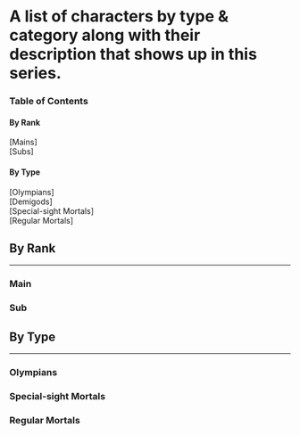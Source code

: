 # A list of characters by type & category along with their description that shows up in this series.
### Table of Contents
#### By Rank
[Mains]  
[Subs]  
#### By Type
[Olympians]  
[Demigods]  
[Special-sight Mortals]  
[Regular Mortals]
## By Rank
---
### Main

### Sub
## By Type
---
### Olympians

### Special-sight Mortals

### Regular Mortals
